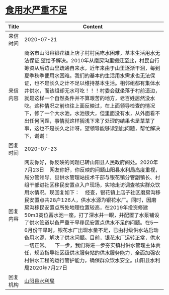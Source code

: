 # [食用水严重不足](http://www.shangluo.gov.cn/zmhd/ldxxxx.jsp?urltype=leadermail.LeaderMailContentUrl&wbtreeid=1112&leadermailid=6220)

| Title |                                                                                                                                                                                                      Content                                                                                                                                                                                                      |
|:-----:|-------------------------------------------------------------------------------------------------------------------------------------------------------------------------------------------------------------------------------------------------------------------------------------------------------------------------------------------------------------------------------------------------------------------|
| 来信时间  | 2020-07-21                                                                                                                                                                                                                                                                                                                                                                                                        |
| 来信内容  | 商洛市山阳县银花镇上店子村村民吃水困难，基本生活用水无法保证,望给予解决。2010年从磨房沟里搬迁至此，村民自行筹资从后边山里疏通自来水，近年来由于山里逐渐干涸，每到夏季秋季便用水困难。我们的基本的生活用水需求也无法保证，也不是长久之计不足以维持基本生活。相邻组都有集体水井供水，而该组却无水可吃！！！村委会就坐落于村前道边，就是这样一个自然条件并不算艰苦的地方，老百姓居然没水吃。这种情况之前也往上面反映过，在上面领导检查的情况下，修了一个大水池，水池很大，但里面没有水，从外面看不出任何问题，事情就这样搁浅下来了处理的结果也是草草了事，这也不是长久之计呀，望领导能够读到此问题，帮忙解决下，谢谢！                                                                                                      |
| 回复时间  | 2020-07-23                                                                                                                                                                                                                                                                                                                                                                                                        |
| 回复内容  | 网友你好，你反映的问题已转山阳县人民政府阅处。2020年7月23日    网友你好，你反映的问题山阳县水利局高度重视，局分管领导、县供水管理站技术干部与银花镇分管副镇长、村组干部进社区移民安置点入户现场，实地走访调查核实群众饮用水情况。现回复如下：    经查，银花镇上店子社区磨房沟移民安置点共28户126人，供水水源为银花水厂。同时，因磨房沟移民安置点所处地理位置较高，在2019年投资修建50m3高位蓄水池一座，打了深水井一眼，并配置了水泵铺设了供水管道以备严重干旱移民安置点供水不足的问题。在5一6月份干旱时，银花水厂出现水量不足，已由村级供水站启动备用水源，解决了供水问题。目前，银花水厂运转正常，供水一切正常。    下一步，我们将进一步夯实镇村供水管理主体责任，规范指导社区级供水服务站的供水服务能力，全面加强农村供水工程的运行管护能力，确保群众饮水安全。山阳县水利局2020年7月27日 |
| 回复机构  | [山阳县水利局](../../category/agencies/山阳县水利局.md)                                                                                                                                                                                                                                                                                                                                                                       |